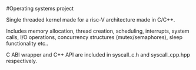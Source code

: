 #Operating systems project

Single threaded kernel made for a risc-V architecture made in C/C++.

Includes memory allocation, thread creation, scheduling, interrupts, system calls, I/O operations, concurrency structures (mutex/semaphores), sleep functionality etc..

C ABI wrapper and C++ API are included in syscall_c.h and syscall_cpp.hpp respectively.
